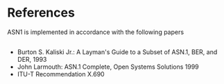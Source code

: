 # References

ASN1 is implemented in accordance with the following papers

## 

* Burton S. Kaliski Jr.: A Layman's Guide to a Subset of ASN.1, BER, and DER, 1993
* John Larmouth: ASN.1 Complete, Open Systems Solutions 1999
* ITU-T Recommendation X.690

